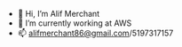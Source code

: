 - 👋 Hi, I’m Alif Merchant
- 🌱 I’m currently working at AWS
- 📫 alifmerchant86@gmail.com/5197317157

<!---
Alif-2001/Alif-2001 is a ✨ special ✨ repository because its `README.md` (this file) appears on your GitHub profile.
You can click the Preview link to take a look at your changes.
--->
